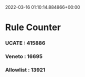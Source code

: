 2022-03-16 01:10:14.884866+00:00
# Rule Counter 
 ### UCATE : 415886

 ### Veneto : 16695

 ### Allowlist : 13921
